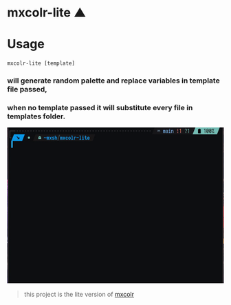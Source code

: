 # mxcolr-lite ▲

Usage
=====
    mxcolr-lite [template]


### will generate random palette and replace variables in template file passed,
### when no template passed it will substitute every file in templates folder. 

![generate](./assets/gifcast_220103093901.gif)

> this project is the lite version of [mxcolr](https://github.com/metaory/mxcolr)
